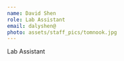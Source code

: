 ```yaml
---
name: David Shen
role: Lab Assistant
email: dalyshen@
photo: assets/staff_pics/tomnook.jpg
---
```


Lab Assistant